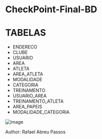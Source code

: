 # CheckPoint-Final-BD

# TABELAS

- ENDERECO
- CLUBE
- USUARIO
- AREA
- ATLETA
- AREA_ATLETA
- MODALIDADE
- CATEGORIA
- TREINAMENTO
- USUARIO_AREA
- TREINAMENTO_ATLETA
- AREA_PAPEIS
- MODALIDADE_CATEGORIA

![image](https://user-images.githubusercontent.com/99745406/194123011-7a16eafb-9ee7-41d0-8300-1187b2612fd8.png)


Author: Rafael Abreu Passos
